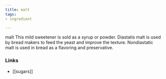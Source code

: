 ```yaml
---
title: malt
tags:
- ingredient

---
```

malt This mild sweetener is sold as a syrup or powder. Diastatis malt is used by bread makers to feed the yeast and improve the texture. Nondiastatic malt is used in bread as a flavoring and preservative.

### Links

* [[sugars]]
